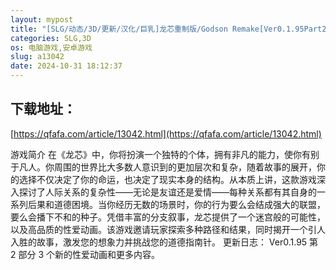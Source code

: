 ```yaml
---
layout: mypost
title: "[SLG/动态/3D/更新/汉化/巨乳]龙芯重制版/Godson Remake[Ver0.1.95Part2][PC+安卓/1G]"
categories: SLG,3D
os: 电脑游戏,安卓游戏
slug: a13042
date: 2024-10-31 18:12:37
---
```


## 下载地址：

[https://qfafa.com/article/13042.html](https://qfafa.com/article/13042.html)

游戏简介
在《龙芯》中，你将扮演一个独特的个体，拥有非凡的能力，使你有别于凡人。你周围的世界比大多数人意识到的更加层次和复杂，随着故事的展开，你的选择不仅决定了你的命运，也决定了现实本身的结构。从本质上讲，这款游戏深入探讨了人际关系的复杂性——无论是友谊还是爱情——每种关系都有其自身的一系列后果和道德困境。当你经历无数的场景时，你的行为要么会结成强大的联盟，要么会播下不和的种子。凭借丰富的分支叙事，龙芯提供了一个迷宫般的可能性，以及高品质的性爱动画。该游戏邀请玩家探索多种路径和结果，同时揭开一个引人入胜的故事，激发您的想象力并挑战您的道德指南针。
更新日志：
Ver0.1.95 第 2 部分
3 个新的性爱动画和更多内容。